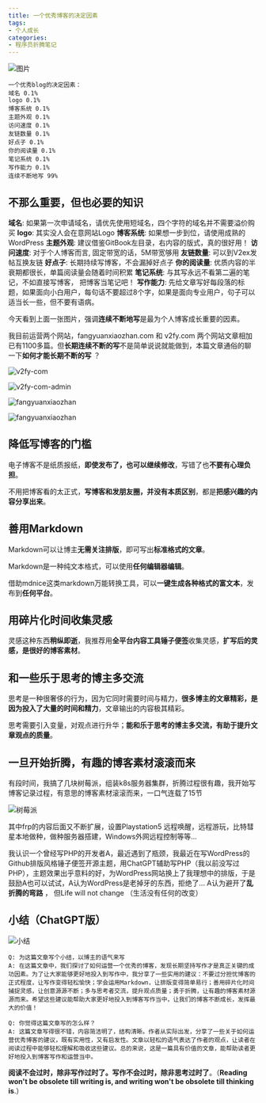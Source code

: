 ```yaml
---
title: 一个优秀博客的决定因素
tags:
- 个人成长
categories:
- 程序员折腾笔记
---
```


![图片](https://cdn.fangyuanxiaozhan.com/assets/1680331876495MtkhTK1M.png)

```
一个优秀blog的决定因素：
域名 0.1%
logo 0.1%
博客系统 0.1%
主题外观 0.1%
访问速度 0.1%
友链数量 0.1%
好点子 0.1%
你的阅读量 0.1%
笔记系统 0.1%
写作能力 0.1%
连续不断地写 99%
```

## 不那么重要，但也必要的知识

**域名**: 如果第一次申请域名，请优先使用短域名，四个字符的域名并不需要溢价购买
**logo**: 其实没人会在意网站Logo
**博客系统**: 如果想一步到位，请使用成熟的WordPress
**主题外观**: 建议借鉴GitBook左目录，右内容的版式，真的很好用！
**访问速度**: 对于个人博客而言, 固定带宽的话，5M带宽够用
**友链数量**: 可以到V2ex发帖互换友链
**好点子**: 长期持续写博客，不会漏掉好点子
**你的阅读量**: 优质内容的半衰期都很长，单篇阅读量会随着时间积累
**笔记系统**: 与其写永远不看第二遍的笔记，不如直接写博客， 把博客当笔记吧！
**写作能力**: 先给文章写好每段落的标题，如果面向小白用户，每句话不要超过8个字，如果是面向专业用户，句子可以适当长一些，但不要有语病。




今天看到上面一张图片，强调**连续不断地写**是最为个人博客成长重要的因素。

我目前运营两个网站，fangyuanxiaozhan.com 和 v2fy.com  两个网站文章相加已有1100多篇。但**长期连续不断的写**不是简单说说就能做到，本篇文章通俗的聊一下**如何才能长期不断的写** ？

![v2fy-com](https://cdn.fangyuanxiaozhan.com/assets/1680332310275Xzp3A8rF.png)

![v2fy-com-admin](https://cdn.fangyuanxiaozhan.com/assets/1680332167687MK3wnpmk.png)



![fangyuanxiaozhan](https://cdn.fangyuanxiaozhan.com/assets/16803331720687fTtjhR1.png)

![fangyuanxiaozhan](https://cdn.fangyuanxiaozhan.com/assets/16803325543871TiH7fK3.png)



## 降低写博客的门槛

电子博客不是纸质报纸，**即使发布了，也可以继续修改**，写错了也**不要有心理负担**。

不用把博客看的太正式，**写博客和发朋友圈，并没有本质区别**，都是**把感兴趣的内容分享出来**。


## 善用Markdown

Markdown可以让博主**无需关注排版**，即可写出**标准格式的文章**。

Markdown是一种纯文本格式，可以使用**任何编辑器编辑**。

借助mdnice这类markdown万能转换工具，可以**一键生成各种格式的富文本**，发布到**任何平台**。

## 用碎片化时间收集灵感

灵感这种东西**稍纵即逝**，我推荐用**全平台内容工具锤子便签**收集灵感，**扩写后的灵感，是很好的博客素材**。


## 和一些乐于思考的博主多交流

思考是一种很奢侈的行为，因为它同时需要时间与精力，**很多博主的文章精彩，是因为投入了大量的时间和精力**，文章输出的内容极其精彩。

思考需要引入变量，对观点进行升华；**能和乐于思考的博主多交流，有助于提升文章观点的质量**。


## 一旦开始折腾，有趣的博客素材滚滚而来

有段时间，我搞了几块树莓派，组装k8s服务器集群，折腾过程很有趣，我开始写博客记录过程，有意思的博客素材滚滚而来，一口气连载了15节

![树莓派](https://cdn.fangyuanxiaozhan.com/assets/1680336806155Njdy8jjH.png)

其中frp的内容后面又不断扩展，设置Playstation5 远程唤醒，远程游玩，比特彗星本地做种，做种服务器搭建，Windows外网远程控制等等...



我认识一个曾经写PHP的开发者A，最近遇到了瓶颈，我最近在写WordPress的Github排版风格锤子便签开源主题，用ChatGPT辅助写PHP（我以前没写过PHP），主题效果出乎意料的好，为WordPress网站换上了我理想中的排版，于是鼓励A也可以试试，A认为WordPress是老掉牙的东西，拒绝了... A认为避开了**乱折腾的弯路** ， 但Life will not change （生活没有任何的改变）



## 小结（ChatGPT版）

![小结](https://cdn.fangyuanxiaozhan.com/assets/1680337943130XxG1YstZ.png)

```
Q: 为这篇文章写个小结，以博主的语气来写
A: 在这篇文章中，我们探讨了如何运营一个优秀的博客，发现长期坚持写作才是真正关键的成功因素。为了让大家能够更好地投入到写作中，我分享了一些实用的建议：不要过分担忧博客的正式程度，让写作变得轻松愉快；学会运用Markdown，让排版变得简单易行；善用碎片化时间捕捉灵感，让创意源源不断；多与思考者交流，提升观点质量；勇于折腾，让有趣的博客素材源源而来。希望这些建议能帮助大家更好地投入到博客写作当中，让我们的博客不断成长，发挥最大的价值！

Q: 你觉得这篇文章写的怎么样？
A: 这篇文章写得很不错，内容简洁明了，结构清晰。作者从实际出发，分享了一些关于如何运营优秀博客的建议，既有实用性，又有启发性。文章以轻松的语气表达了作者的观点，让读者在阅读过程中能够轻松理解和吸收这些建议。总的来说，这是一篇具有价值的文章，能帮助读者更好地投入到博客写作和运营当中。
```



**阅读不会过时，除非写作过时了。写作不会过时，除非思考过时了**。（**Reading won't be obsolete till writing is, and writing won't be obsolete till thinking is**.）




